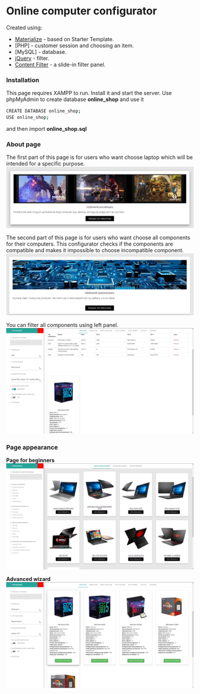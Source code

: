 # Online computer configurator
Created using:
* [Materialize] - based on Starter Template.
* [PHP] - customer session and choosing an item.
* [MySQL] - database.
* [jQuery] - filter.
* [Content Filter] -  a slide-in filter panel.

### Installation

This page requires XAMPP to run. Install it and start the server. Use phpMyAdmin to create database **online_shop** and use it 
```sh
CREATE DATABASE online_shop;
USE online_shop;
```
and then import **online_shop.sql**

### About page
The first part of this page is for users who want choose laptop which will be intended for a specific purpose.
 ![laptop1.php](img/git/1.png)
 
The second part of this page is for users who want choose all components for their computers. This configurator checks if the components are compatible and makes it impossible to choose incompatible component.
 ![plyta.php](img/git/2.png)
 
 You can filter all components using left panel.
  ![plyta.php](img/git/5.png)
 
### Page appearance
**Page for beginners**
 ![begginers](img/git/3.png)

**Advanced wizard**
 ![advanced wizard](img/git/4.png)

[jQuery]: <http://jquery.com>
[Materialize]: <https://materializecss.com/>
[Content Filter]:  <https://codyhouse.co/gem/content-filter>
